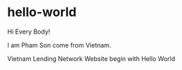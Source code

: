 # hello-world
Hi Every Body!

I am Pham Son come from Vietnam.

Vietnam Lending Network Website begin with Hello World

